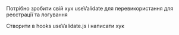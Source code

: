 Потрібно зробити свій хук useValidate для перевикористання для реєстрації та логування

Створити в hooks useValidate.js і написати хук
